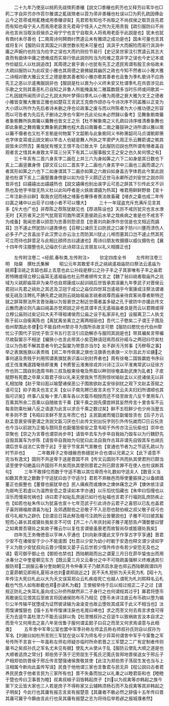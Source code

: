 <!-- { "loadSidebar": true } -->
　　二十九年乃使巫以桃茢先祓殡茢黍穰【説文□黍穰也茢芀也又释芀曰苇华也□茢二字自异芀亦作苕尔雅谓之薍祓殡者以苕为帚非黍穰也杜误以□为茢孔疏因傅会云今之苕帚或用薍穗或用黍穰谬矣】先君若有知也不尚取之不尚叔侯之取货且先君而有知也毋宁夫人而焉用老臣言先君毋宁怪夫人之所为无用责我【疏引服防曰不尚尚也言尚当取汝叔侯杀之毋宁宁也言宁自取夫人将焉用老臣乎此説是也】犹未也犹有商纣未尽善也【二南周诗何闗商纣贾逵云未有雅颂之成功是也】国未可量也言其或将复兴【服防曰言其国之兴衰世数长短未可量也】沨沨乎大而婉险而易行沨沨中庸之声婉约也险当为俭字之误也大而约则俭节易行【史记吴世家注引贾逵云其志大直而有曲体中庸之徳难成而实易行依此説则险当为险难之意非字之误也今史记本或作俭疑后人以杜説追改】其周德之衰乎衰小也犹有先王之遗民焉谓有殷王余俗故未大疏曰服防以为此叹变小雅也其周德之衰微疑其幽厉之政也今知不然者以小雅大雅二诗相对歌大雅云文王之德是歌其善者知小雅亦歌其善者也且鲁为季札歌诗不应扬先王之恶以示逺夷服説非也【服説是杜以衰为小义终未安又杜谓季札在呉尝涉见此乐歌之文则其善恶札已自知之非鲁人所能掩盖矣二雅篇数既多当时乐师或间歌其一二札因就所闻而评讥之孔説太拘叶梦得曰季札以小雅为周德之衰大雅为文王之德者小雅皆变雅大雅皆正雅也如楚荘王言武王克商作颂亦与今诗次序不同盖雅以正变为大小颂以所作为先后者诗未删之序也论政事之废与而以所陈者为大小推功德之形容而以可告者为先后孔子删诗之序也今案叶氏此论似未必然録以备考】见舞象箾南籥者象箾舞所执南籥以籥舞也皆文王之乐【杜不解象南之义孔疏曰诗序维清奏象舞也即此象箾之舞南籥文舞象箾武舞也程大昌曰南籥者二南之籥鼓钟之诗所谓以雅以南以籥不僣者也又杜不言箾是何物案下文韶箾与此象箾同义书称箫韶司马贞谓箾即箫也字体变耳或云説文箾以竿击人也疑是舞人所执之竿窦俨大周正乐云舞箭谓之箾其説皆未识然否】美哉犹有憾文王恨不及已致太平【此服防旧説也然所谓有憾者盖自观者言之惜其未身致太平耳三分天下有其二以服事殷文王之安之也久矣何恨之有】
　　三十年亥有二首六身亥字二画在上并三六为身如筭之六下二如身是其日数也下亥上二画竖置身傍【邵文荘公曰二首亥字上二画也六身亥字中三画也三画而谓之六者其形如筭之六也下二如身谓其下二画亦如筭之六故曰如身盖古字体若此今案此説是也杜谓下亥上二画竪置身傍是以如为往于义颇迂近世马永卿所述刘安世之説亦同皆非也】曰譆譆出出譆譆热也【説文譆痛也别出诶字云可恶之辞其下引传此文不训热也及他字书皆无热义杜以此叫呼者是火妖故谓譆为热耳】唯君用鲜鲜野兽【宣十二年注新杀曰鲜】取我衣冠而禇之禇畜也奢侈者畏法故畜藏【禇衣之槖也成二年传曰寘之褚中以出荘子曰禇小者不可以懐大】
　　三十一年冦盗充斥充满斥见言其多【斥大也广也】非荐陈之荐陈犹献见也【荐进陈设也】天厉不戒厉犹灾也言水潦无时【天厉者天之厉气犹周官司救所谓天患彼疏云水旱之烖疾病之害是也不戒言不为戒备】我闻忠善以损怨为忠善则怨谤息【忠善刘向新序作忠信是也文相近而譌耳】岂不遽止然犹防川遽畏惧也【召穆公谏厉王曰防民之口甚于防川川壅而溃伤人必多子产之言盖出于此汉贾让亦云治土而防其川犹止儿啼而塞其口岂不遽止然其死可立而待也辞意足与此相比顔师古曰遽速也】周诗曰朋友攸摄摄以威仪摄佐也【襄十四年传注摄整也礼记缁衣引此诗郑注云言朋友以礼义相摄正也】






　　左传附注卷二
<经部,春秋类,左传附注>
　　钦定四库全书
　　左传附注卷三　　　　　　明　陆粲　撰杜氏集解
　　昭公元年其敢爱丰氏之祧祧逺祖庙防曰祭法云逺庙为祧郑注祧之言超也超上去意也此公孙段是穆公之孙子丰之子其家唯有子丰之庙君若特赐或得立穆公庙耳无逺祖庙也杜云然者顺传文言之【魏了翁曰祧者取庙外之兆域为义祧即庙耳非为亲尽也自郑康成以起训祧后世皆承其误襄九年季武子对晋侯云君冠以先君之祧处之其还及卫冠于成公之庙仅四世耳岂逺祖乎今案康成注祭法谓诸侯无祧及注聘礼不腆先君之祧则云祧始祖庙言祧者祧尊而庙亲待宾客尚尊者斯特迁就之辞耳祭法所言晋张融以为皆衰世之制近世儒者盖多疑之孔于彼防中亦援此传文云散而通论则凡庙曰祧盖亦觉郑説之非也其谓丰氏无逺祖庙者良是而云以君赐或得立穆公庙则过矣记曰大夫不得祖诸侯而公庙之设于私家非礼也】设服离卫二人执戈陈于前以自衞离陈也【离犹离坐离立之离两相丽也】吾代二子愍矣二子谓王子围及伯州犂围此冬便位不能自终州犂亦寻为围所杀故言可愍【服防曰愍忧也代伯州犂忧公子围代子羽忧子哲汉书五行志注引应劭解亦与服同其説是也】带其褊矣言带褊尽故裂裳示不相逆【褊狭小也言此带其小矣范鞅请冠焉而叔孙婼与之两冠曰尽矣杜注以为伪若不解其意者今豹之裂裳为带意亦当尔】处不辟汚汚劳事【汚秽辱之事】举之表旗旌旗以表贵贱【闵二年传佩衷之旗也注旗表也表旗一义尔且此方论疆之事何遽及贵贱乎刘用煕谓表旗犹表识盖以别封界者也】周有徐奄二国皆嬴姓书序曰成王伐淮夷遂践奄徐即淮夷【书费誓云淮夷徐戎并兴诗江汉以平淮夷常武以征徐方作也则二国自别逸周书称三叔及殷束徐奄及熊盈以畔则徐奄盖助武庚为乱者】子皮赋野有死麕之卒章义取君子徐以礼来无使我失节而狗惊吠喻赵孟以义抚诸侯无以非礼相加陵【赵于常曰厖以喻楚诸侯恶公子围故欲赵孟安徐驯扰之观下文赵孟荅赋之语可见】抑子南夫也言丈夫【女以子南先聘已故言夫也下文云夫夫妇妇所谓顺也其指可识矣】终事八反每十里八乘车各以次载币相授而还不径至故言八反千里用车八百乘其所余二百乘以自随故言千乘【案千乘之説先儒尝辨其妄然传言十里舎车不云每舎防乘杜縁八反之语遂为此言以求合千乘之数过矣】鲜不五稔鲜少也少尚当歴五年多则不啻【韦昭曰言鲜不至五年而亡也】主民翫嵗而愒日翫愒皆贪也【后子方讥赵孟意衰安得更谓之贪説文翫习厌也引此传文别出忨字则引外传忨嵗而□日云忨贪也今当以前説为正愒与憇同息也翫愒皆偷安之意韦昭于外传亦注云忨偷也】崇卒也崇聚也【崇之为言尊也谓崇尚步卒】请皆卒去车为步卒自我始乃毁车以为行魏舒先自毁其属车为步陈【请皆卒自我始为句犹曰此法自我作古耳非谓先自毁其车也胡氏谓后世车战法亡实啓于此】于是乎节宣其气宣散也【宣通也节者为之节适孔疏以为时节非也】
　　二年敢拜子之弥缝敝邑弥缝犹补合也谓以兄弟之义【此下语意不完当有逸文】国则不共逆卑于送是晋国不共【传文云国则不共而执其使君刑已颇当读至使字句絶盖曰齐国则不共矣而执其使则晋君之刑已颇言罪不在使人也杜误断其句】
　　三年不敢择位而数于守适不敢以其位卑而令礼数如守适夫人【数音义当如数其贵宠之数数于守适犹曰齿于守适尔】君若不弃敝邑而辱使董振择之以备嫔嫱董正也振整也【董督也振犹举也】民人痛疾而或燠休之燠休痛念之声【燠休依注读为妪呴王若虚以为温煦安息之意读如本字亦通】以乐慆忧慆藏也【朱申曰慆慢也以淫乐而慢易忧祸也】诗曰君子如祉乱庶遄已如行也祉福也言君子行福则乱庶防疾止也【如若也祉朱传以为犹喜也宣十七年范武子引此诗亦云君子之喜怒以已乱也盖君子喜则锡福故谓喜为祉】及郊遇懿伯之忌敬子不入忌怨也懿伯椒之叔父敬子叔弓也叔弓礼椒为之辟仇【忌谓忌日耳此觧及檀弓注疏所云皆瞽説也】子雅不可曰彼其髪短而心甚长其或寝处我矣言不可信【齐二十八年庆封闻子雅子尾怒告卢蒲嫳嫳曰譬之如禽兽吾寝处之矣故子雅云尔以复徃言谓彼虽衰老而故智尚存或能寝处我矣】
　　四年先王务脩徳音以亨神人亨通也【刘向新序援此文亨作享古字亨享通】晋君少安不在诸侯安于少小不能逺图【杜意以少安为幼小时躭于安逸也释文谓少读如字于义为胜少安犹叔向云晋少懦矣又晏子云后世若少惰外传亦有若少安恐无及也之语】雹可御乎御止也【御拒也禁也】西陆朝觌而出之谓夏三月日在昴毕蛰虫出而用冰春分之中奎星朝见东方【既云夏三月又云春分之中不可晓疏虽强觧义终难通其引服防郑二説服云春分奎始朝见月令仲春天子乃献羔启氷是也郑云西陆朝觌谓四月立夏昴朝见即用礼夏班冰也刘谓郑説近之】民不夭札短折为夭夭死为札【昭十九年传注大死曰札此以大为夭文误耳郑众云札疾疫死亡也越人谓死为札刘熙释名云札截也气伤人如有断截也郑亦读札为截】王使椒举侍于后以规过规正二子之过【谓规正防礼之失耳礼虽向戌公孙侨所献然非二子身行之也何谓规其过乎】寡君将堕币焉敢谢后见恨其后至故言将因诸侯防布币乃相见【堕币未详注直云布币疏以堕为输引公羊传输平犹堕成为证然彼读输为渝渝变也故云堕败其成耳于此义不相当也】汰而愎谏愎狠也【僖十五年传愎谏注戾也毛晃曰咈也】求之而至又何去焉言求食可得无为去竖牛盖杜泄力不能去设辞以免【杜泄憾叔孙之召竖牛以致祸故言汝本自求之而至今又何用去之哀八年吴伐鲁子服何谓孟懿子曰召之而至又何求焉语意与此相类】
　　五年舍中军卑公室也罢中军季孙称左师孟氏称右师叔孙氏则自以叔孙为军名【刘敝曰如杜所言则三军犹在徒以军为师名号少异耳何谓舍中军乎今案鲁之军号传所不言哀十一年虽称左师右师疑亦临时所命若晋之三军楚之二广有定制者传则屡书之矣叔孙氏之军名尤未见有据】使乱大从使从于乱【服防云使乱大顺之道是也大顺者适庶之常分】郑伯劳子荡于汜劳屈生于菟氏汜莵氏皆郑地晋侯送女于邢丘子产相郑伯防晋侯于邢丘传言楚强诸侯畏敬其使【此注为郑伯劳子荡屈生发也当与上注相属今断向此盖传写误】民食于他他谓三家也言鲁君与民无异【程公説曰古者君养民民食于他者言民为三家所有也】晋不失备而加之以礼重之以睦君臣和也【睦睦于楚也传曰卫事晋为睦】叔禽叔椒子羽皆韩起庶子【刘以为叔禽等亦韩起之族今案下文云皆大家也三人若是庶子不得称家又云辅韩须杨石而不及叔禽等其非韩起之子明矣】今此行也其庸有报志言吴有报楚意【其庸者不敢必然之辞僖十五年传曰晋其庸可冀乎今蹶由言此行也吴其庸有报楚之志为将待后举若邲之报城濮者然】

